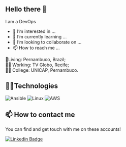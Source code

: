 ## Hello there 👋

I am a DevOps

- 👀 I’m interested in ...
- 🌱 I’m currently learning ...
- 💞️ I’m looking to collaborate on ...
- 📫 How to reach me ...

<!---
jessefs/jessefs is a ✨ special ✨ repository because its `README.md` (this file) appears on your GitHub profile.
You can click the Preview link to take a look at your changes.
--->

<p align='left'>📍Living: Pernambuco, Brazil;<br/> 👨‍💻 Working: TV Globo, Recife;<br/> 👨‍🎓 College: UNICAP, Pernambuco.</p>

## 👨‍💻Technologies

<p>
  <img alt="Ansible" src="https://img.shields.io/badge/Ansible-EE0000?style=for-the-badge&logo=ansible&logoColor=white"/>
  <img alt="Linux" src="https://img.shields.io/badge/Linux-FCC624?style=for-the-badge&logo=linux&logoColor=black"/>
  <img alt="AWS" src="https://img.shields.io/badge/Amazon_AWS-232F3E?style=for-the-badge&logo=amazon-aws&logoColor=yellow"/>

</p>

## 📫 How to contact me

You can find and get touch with me on these accounts!

[![Linkedin Badge](https://img.shields.io/badge/Jesse%20Freitas-On%20linkedin-blue?style=for-the-badge&logo=linkedin)](https://www.linkedin.com/in/jesse-freitas-718410154/)
